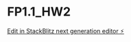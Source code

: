 # FP1.1_HW2

[Edit in StackBlitz next generation editor ⚡️](https://stackblitz.com/~/github.com/shivamlife/FP1.1_HW2)